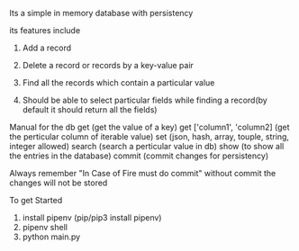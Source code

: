 Its a simple in memory database with persistency

its features include
1. Add a record

2. Delete a record or records by a key-value pair

3. Find all the records which contain a particular value

4. Should be able to select particular fields while finding a record(by default it should return all the fields)


Manual for the db
get <key> (get the value of a key)
get <key> ['column1', 'column2] (get the perticular column of iterable value)
set <key> <value> (json, hash, array, touple, string, integer allowed)
search <value> (search a perticular value in db)
show (to show all the entries in the database)
commit (commit changes for persistency)


Always remember "In Case of Fire must do commit"
without commit the changes will not be stored

To get Started
1) install pipenv (pip/pip3 install pipenv) 
2) pipenv shell
3) python main.py
